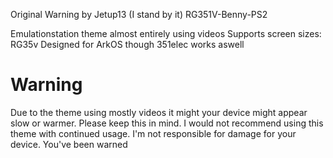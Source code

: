 Original Warning by Jetup13 (I stand by it)
RG351V-Benny-PS2

Emulationstation theme almost entirely using videos
Supports screen sizes: RG35v
Designed for ArkOS though 351elec works aswell
# Warning
Due to the theme using mostly videos it might your device might appear slow or warmer. 
Please keep this in mind. I would not recommend using this theme with continued usage. 
I'm not responsible for damage for your device. You've been warned
